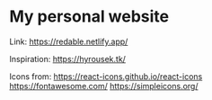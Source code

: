 # My personal website

Link: https://redable.netlify.app/

Inspiration:
    https://hyrousek.tk/

Icons from: https://react-icons.github.io/react-icons
    https://fontawesome.com/
    https://simpleicons.org/
